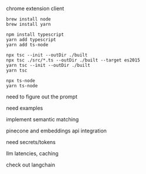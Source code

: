 chrome extension client

```
brew install node
brew install yarn

npm install typescript
yarn add typescript
yarn add ts-node

npx tsc --init --outDir ./built
npx tsc ./src/*.ts --outDir ./built --target es2015
yarn tsc --init --outDir ./built
yarn tsc

npx ts-node
yarn ts-node
```

need to figure out the prompt

need examples

implement semantic matching

pinecone and embeddings api integration

need secrets/tokens

llm latencies, caching

check out langchain
